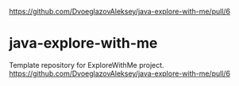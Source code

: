 https://github.com/DvoeglazovAleksey/java-explore-with-me/pull/6
# java-explore-with-me
Template repository for ExploreWithMe project.
https://github.com/DvoeglazovAleksey/java-explore-with-me/pull/6
